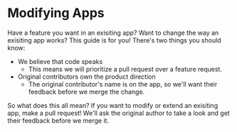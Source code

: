 # Modifying Apps
Have a feature you want in an exisiting app? Want to change the way an exisiting app works? This guide is for you! There's two things you should know:
- We believe that code speaks
    - This means we will prioritize a pull request over a feature request.
- Original contributors own the product direction
    - The original contributor's name is on the app, so we'll want their feedback before we merge the change.

So what does this all mean? If you want to modify or extend an exisiting app, make a pull request! We'll ask the original author to take a look and get their feedback before we merge it.